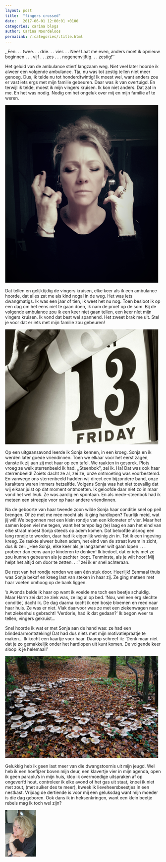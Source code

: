 ```yaml
---
layout: post
title:  "fingers crossed"
date:   2017-06-01 12:00:01 +0100
categories: carina blogs
author: Carina Noordeloos
permalink: /:categories/:title.html
---
```

,,Een. . . twee. . . drie. . . vier. . . Nee! Laat me even, anders moet ik opnieuw beginnen . . . vijf . . .zes . . . negenenvijftig. . . zestig!’’

Het geluid van de ambulance stierf langzaam weg. Niet veel later hoorde ik alweer een volgende ambulance. Tja, nu was tot zestig tellen niet meer genoeg. Dus, ik telde nu tot honderdtwintig! Ik moest wel, want anders zou er vast iets ergs met mijn familie gebeuren. Daar was ik van overtuigd. En terwijl ik telde, moest ik mijn vingers kruisen. Ik kon niet anders. Dat zat in me. En het was nodig. Nodig om het ongeluk over mij en mijn familie af te weren.

<div style="margin:0 10px 10px 0"><img src="/assets/fingers crossed 4.jpg"/></div>

Dat tellen en gelijktijdig de vingers kruisen, elke keer als ik een ambulance hoorde, dat alles zat me als kind nogal in de weg. Het was iets dwangmatigs. Ik was een jaar of tien, ik weet het nu nog. Toen besloot ik op een dag om het eens niet te gaan doen, ik nam de proef op de som. Bij de volgende ambulance zou ik een keer níet gaan tellen, een keer níet mijn vingers kruisen. Ik vond dat best wel spannend. Het zweet brak me uit. Stel je voor dat er iets met mijn familie zou gebeuren!

<div style="margin:0 10px 10px 0"><img src="/assets/fingers crossed 2.jpg"/></div>

Op een uitgaansavond leerde ik Sonja kennen, in een kroeg. Sonja en ik werden later goede vriendinnen. Toen we elkaar voor het eerst zagen, danste ik zij aan zij met haar op een tafel. We raakten in gesprek. Plots vroeg ze welk sterrenbeeld ik had. ,,Steenbok’’, zei ik. Ha! Dat was ook haar sterrenbeeld! Zoiets dacht ze al, zei ze, onze ontmoeting was voorbestemd. En vanwege ons sterrenbeeld hadden wij direct een bijzondere band, onze karakters waren immers hetzelfde. Volgens Sonja was het niet toevallig dat wij elkaar juist op dat moment ontmoetten. Ik geloofde daar niet zo in maar vond het wel leuk. Ze was aardig en spontaan. En als mede-steenbok had ik meteen een streepje voor op haar andere vriendinnen.

Na de geboorte van haar tweede zoon wilde Sonja haar conditie snel op peil brengen. Of ze met me mee mocht als ik ging hardlopen? Tuurlijk meid, wat jij wil! We begonnen met een klein rondje van een kilometer of vier. Maar het samen lopen viel me tegen, want het tempo lag (te) laag en aan het eind van elke straat moest Sonja steeds op adem komen. Dat beloofde alsnog een lang rondje te worden, daar had ik eigenlijk weinig zin in. Tot ik een ingeving kreeg. Ze raakte alweer buiten adem, het eind van de straat kwam in zicht, dus ik zei: ,,Hee Sonja, elke keer als je langzamer wilt gaan lopen . . . probeer dan eens aan je kinderen te denken! Ik bedoel, dat er iets met ze zou kunnen gebeuren als je zachter loopt. Tenminste, als je wilt hoor! Mij helpt het altijd om door te zetten. . .’’ zei ik er snel achteraan.

De rest van het rondje renden we aan één stuk door. Heerlijk! Eenmaal thuis was Sonja bekaf en kreeg last van steken in haar zij. Ze ging meteen met haar voeten omhoog op de bank liggen.

’s Avonds belde ik haar op want ik voelde me toch een beetje schuldig. Maar Harm zei dat ze ziek was, ze lag al op bed. ‘Nou, wel een érg slechte conditie’, dacht ik. De dag daarna kocht ik een bosje bloemen en reed naar haar huis. Ze was er niet. Vlak daarvoor was ze met een ziekenwagen naar het ziekenhuis gebracht! ‘Verdorie, had ik dat gedaan?’ Ik begon weer te tellen, vingers gekruist...

Snel hoorde ik wat er met Sonja aan de hand was: ze had een blindedarmontsteking! Dat had dus niets met mijn motivatiepraatje te maken... Ik kocht een kaartje voor haar. Daarop schreef ik: ‘Denk maar niet dat je zo gemakkelijk onder het hardlopen uit kunt komen. De volgende keer sloop ik je helemaal!’

<div style="margin:0 10px 10px 0"><img src="/assets/fingers crossed 3.jpg"/></div>

Gelukkig heb ik geen last meer van die dwangstoornis uit mijn jeugd. Wel heb ik een hoefijzer boven mijn deur, een klavertje vier in mijn agenda, open ik geen paraplu’s in mijn huis, klop ik overmoedige uitspraken af op ongeverfd hout, controleer ik elke avond of het gas uit staat, knoei ik niet met zout, (met suiker des te meer), kweek ik lieveheersbeestjes in een nestkast. Vrijdag de dertiende is voor mij een geluksdag want mijn moeder is die dag geboren. Ook dans ik in heksenkringen, want een klein beetje rebels mag ik toch wel zijn?

<div style="margin:0 10px 10px 0"><img src="/assets/Carina - profiel 2019.jpg" alt="Carina Noordeloos" width="100"/></div>
